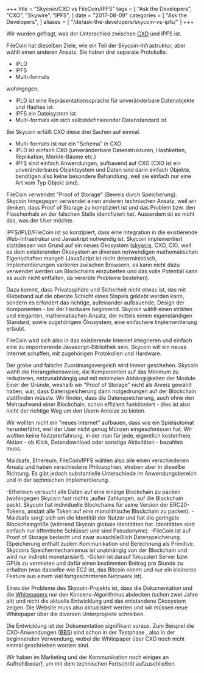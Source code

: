 +++
title = "Skycoin/CXO vs FileCoin/IPFS"
tags = [
    "Ask the Developers",
    "CXO",
    "Skywire",
    "IPFS",
]
date = "2017-08-09"
categories = [
    "Ask the Developers",
]
aliases = [
	"/de/ask-the-developers/skycoin-vs-ipfs/"
]
+++

Wir wurden gefragt, was der Unterschied zwischen [CXO](https://github.com/skycoin/cxo) und IPFS ist.

FileCoin hat dieselben Ziele, wie ein Teil der Skycoin-Infrastruktur, aber wählt einen anderen Ansatz.
Sie haben drei separate Protokolle:

- IPLD
- IPFS
- Multi-formats

wohingegen,

- IPLD ist eine Repräsentationssprache für unveränderbare Datenobjekte und Hashes ist.
- IPFS ein Dateisystem ist.
- Multi-formats ein sich selbstdefinierender Datenstandard ist.

Bei Skycoin erfüllt CXO diese drei Sachen auf einmal.

- Multi-formats ist nur ein "Schema" in CXO
- IPLD ist einfach CXO (unveränderbare Datenstrukturen, Hashketten, Replikation, Merkle-Bäume etc.)
- IPFS sind einfach Anwendungen, aufbauend auf CXO (CXO ist ein unveränderbares Objektsystem und Daten sind darin einfach Objekte, benötigen also keine besondere Behandlung, weil sie einfach nur eine Art vom Typ Objekt sind).

FileCoin verwendet "Proof of Storage" (Beweis durch Speicherung). Skycoin hingegegen verwendet einen anderen technischen Ansatz, weil wir denken, dass Proof of Storage zu kompliziert ist und das Problem bzw. den Flaschenhals an der falschen Stelle identifiziert hat. Ausserdem ist es nicht das, was der User möchte.

IPFS/IPLD/FileCoin ist so konzipiert, dass eine Integration in die existierende Web-Infrastrukur und Javaskript notwendig ist. Skycoin implementiert stattdessen von Grund auf ein neues Ökosystem ([skywire](https://github.com/skycoin/skywire), CXO, CX), weil es dem existierenden Ökosystem an diversen notwendigen mathematischen Eigenschaften mangelt (JavaScript ist nicht deterministisch, Implementierungen variieren zwischen Browsern, es kann nicht dazu verwendet werden um Blockchains einzubetten und das volle Potential kann es auch nicht entfalten, da vererbte Probleme bestehen).

Dazu kommt, dass Privatssphäre und Sicherheit nicht etwas ist, das mit Klebeband auf die oberste Schicht eines Stapels geklebt werden kann, sondern es erfordert das richtige, aufeinander aufbauende, Design der Komponenten - bei der Hardware beginnend.
Skycoin wählt einen strikten und eleganten, mathematischen Ansatz, der mittels einem eigenständigen Standard, sowie zugehörigem Ökosystem, eine einfachere Implementierung erlaubt.

FileCoin wird sich also in das existierende Internet integrieren und einfach eine zu importierende Javascript-Bibliothek sein. Skycoin will ein neues Internet schaffen, mit zugehörigen Protokollen und Hardware.

Der grobe und falsche Zuordnungsvergeich wird immer geschehen. Skycoin wählt die Herangehensweise, die Komponenten auf das Minimum zu reduzieren, netzunabhängig und mit minimalen Abhängigkeiten der Module. Einer der Gründe, weshalb wir "Proof of Storage" nicht als Anreiz gewählt haben, war, dass Datenspeicherung dann notgedrungen auf der Blockchain stattfinden müsste. Wir finden, dass die Datenspeicherung, auch ohne den Mehraufwand einer Blockchain, schon effizient funktioniert - dies ist also nicht der richtige Weg um den Usern Anreize zu bieten.

Wir wollten nicht ein "neues Internet" aufbauen, dass wie ein Spielautomat herunterfährt, weil der User nicht genug Münzen eingeschmissen hat. Wir wollten keine Nutzererfahrung, in der man für jede, eigentlich kostenfreie, Aktion - ob Klick, Datendownload oder sonstige Aktivitäten - bezahlen muss.

Maidsafe, Ethereum, FileCoin/IPFS wählen also alle einen verschiedenen Ansatz und haben verschiedene Philosophien, streben aber in dieselbe Richtung. Es gibt jedoch substantielle Unterschiede im Anwendungsbereich und in der technischen Implementierung.

-Ethereum versucht alle Daten auf eine einzige Blockchain zu packen (wohingegen Skycoin fast nichts ,außer Zahlungen, auf die Blockchain packt. Skycoin hat individuelle Blockchains für seine Version der ERC20-Tokens, anstatt alle Token auf eine monolithische Blockchain zu packen).
-Maidsafe sorgt sich um die Identität der Nutzer und hat die geringste Blockchaingröße (während Skycoin globale Identitäten hat. Identitäten sind einfach nur öffentliche Schlüssel und sind Pseudonyme).
-FileCoin ist auf Proof of Storage bedacht und zwar ausschließlich Datenspeicherung (Speicherung enthält zudem Kommunikation und Berechnung als Primitive. Skycoins Speichermechanismus ist unabhängig von der Blockchain und wird nur indirekt monetarisiert).
-Golem ist darauf fokussiert Server bzw. GPUs zu vermieten und dafür einen bestimmten Beitrag pro Stunde zu erhalten (was dasselbe wie EC2 ist, das Bitcoin nimmt und nur ein kleineres Feature aus einem viel fortgeschritteren Netzwerk ist).

Eines der Probleme des Skycoin-Projekts ist, dass die Dokumentation und die [Whitepapers](https://www.skycoin.net/whitepapers.html) nur den Konsens-Algorithmus abdecken (schon zwei Jahre alt) und nicht die aktuelle Entwicklung und das entstandene Ökosystem zeigen. Die Website muss also aktualisiert werden und wir müssen neue Whitepaper über die diversen Unterprojekte schreiben.

Die Entwicklung ist der Dokumentation signifikant voraus. Zum Beispiel die CXO-Anwendungen ([BBS](https://github.com/skycoin/bbs)) sind schon in der Testphase , also in der beginnenden Verwendung, wobei die Whitepaper über CXO noch nicht einmal geschrieben worden sind.

Wir haben im Marketing und der Kommunikation noch einiges an Aufhohlbedarf, um mit dem technischen Fortschritt aufzuschließen.
